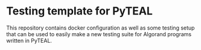 # Testing template for PyTEAL
This repository contains docker configuration as well as some testing setup that can be used to easily
make a new testing suite for Algorand programs written in PyTEAL.

